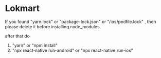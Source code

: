 # Lokmart

If you found "yarn.lock" or "package-lock.json" or "/ios/podfile.lock" , then please delete it before installing node_modules

after that do 

1. "yarn" or "npm install"
2. "npx react-native run-android" or "npx react-native run-ios"
